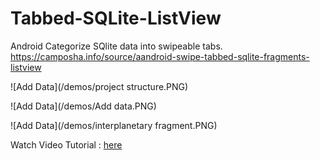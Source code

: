 # Tabbed-SQLite-ListView
Android Categorize SQlite data into swipeable tabs. https://camposha.info/source/aandroid-swipe-tabbed-sqlite-fragments-listview

![Add Data](/demos/project structure.PNG)

![Add Data](/demos/Add data.PNG)

![Add Data](/demos/interplanetary fragment.PNG)

Watch Video Tutorial : [here](https://youtu.be/O7noFYLxP14)
